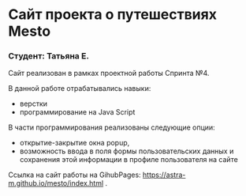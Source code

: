 # Сайт проекта о путешествиях Mesto

### Студент: Татьяна Е.

Сайт реализован в рамках проектной работы Спринта №4.

В данной работе отрабатывались навыки:

- верстки 
- программирование на Java Script

В части программирования реализованы следующие опции:

- открытие-закрытие окна popup,
- возможность ввода в поля формы пользовательских данных и сохранения этой информации в профиле пользователя на сайте

Ссылка на сайт работы на GihubPages: https://astra-m.github.io/mesto/index.html .
